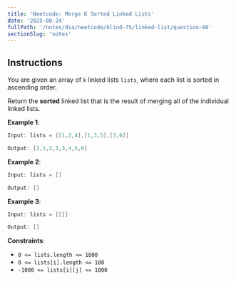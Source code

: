 ```yaml
---
title: 'Neetcode: Merge K Sorted Linked Lists'
date: '2025-08-24'
fullPath: '/notes/dsa/neetcode/blind-75/linked-list/question-06'
sectionSlug: 'notes'
---
```


## Instructions

You are given an array of `k` linked lists `lists`, where each list is sorted in ascending order.

Return the **sorted** linked list that is the result of merging all of the individual linked lists.

**Example 1**:

```Java
Input: lists = [[1,2,4],[1,3,5],[3,6]]

Output: [1,1,2,3,3,4,5,6]
```

**Example 2**:

```Java
Input: lists = []

Output: []
```

**Example 3**:

```Java
Input: lists = [[]]

Output: []
```

**Constraints**:

- `0 <= lists.length <= 1000`
- `0 <= lists[i].length <= 100`
- `-1000 <= lists[i][j] <= 1000`
